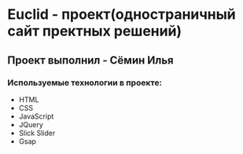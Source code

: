 # Euclid - проект(одностраничный сайт пректных решений)
## Проект выполнил - Сёмин Илья
### Используемые технологии в проекте: 
- HTML
- CSS
- JavaScript
- JQuery
- Slick Slider
- Gsap
